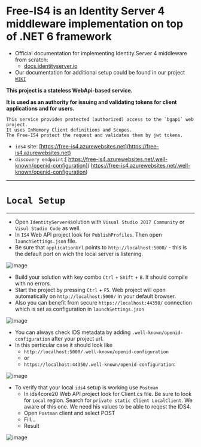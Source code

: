 
# Free-IS4 is an Identity Server 4 middleware implementation on top of .NET 6 framework
- Official documentation for implementing Identity Server 4 middleware from scratch:  
  - [docs.identityserver.io](http://docs.identityserver.io/en/release/quickstarts/0_overview.html)
- Our documentation for additional setup could be found in our project [`WIKI`](https://github.com/BaiGanio/IS4/wiki)

**This project is a stateless WebApi-based service.**

**It is used as an authority for issuing and validating tokens for client applications and for users.**

    This service provides protected (authorized) access to the `bgapi` web project.
    It uses InMemory Client definitions and Scopes.
    The Free-IS4 protect the request and validates them by jwt tokens.    
- `ids4` site: [https://free-is4.azurewebsites.net](https://free-is4.azurewebsites.net)
- `discovery endpoint`:[ https://free-is4.azurewebsites.net/.well-known/openid-configuration]( https://free-is4.azurewebsites.net/.well-known/openid-configuration)
***

# `Local Setup`
****
  - Open `IdentityServer4`solution with `Visual Studio 2017 Community` or `Visul Studio Code` as well.
  - In `IS4` Web API project look for `PublishProfiles`. Then open `launchSettings.json` file. 
  - Be sure that `applicationUrl` points to `http://localhost:5000/` - this is the default port on wich the local server is listening. 
  
  ![image](https://raw.githubusercontent.com/BaiGanio/IS4/master/readme/initial-setup.png)
  
  - Build your solution with key combo `Ctrl` + `Shift` + `B`. It should compile with no errors.
  - Start the project by pressing `Ctrl` + `F5`. Web project will open automatically on `http://localhost:5000/` in your default browser.
  - Also you can benefit from secure `https://localhost:44350/` connection which is set as configuration in `launchSettings.json` 
  
  ![image](https://raw.githubusercontent.com/BaiGanio/IS4/master/readme/ids4-secure.png)
  
  - You can always check IDS metadata by adding `.well-known/openid-configuration` after your project url. 
  - In this particular case it should look like 
    - `http://localhost:5000/.well-known/openid-configuration` 
    - or
    - `https://localhost:44350/.well-known/openid-configuration`:
  
  ![image](https://raw.githubusercontent.com/BaiGanio/IS4/master/readme/ids4-metadata.png)
  
  - To verify that your local `ids4` setup is working use `Postman`
    - In ids4core20 Web API project look for Client.cs file. Be sure to look for `Local` region. Search for `private static Client LocalClient`. We aware of this one. We need his values to be able to reqest the IDS4.
    - Open `Postman` client and select POST
    - Fill...
    - Result
    
  ![image](https://raw.githubusercontent.com/BaiGanio/IS4/master/readme/postman-local-client-verify.png)  

